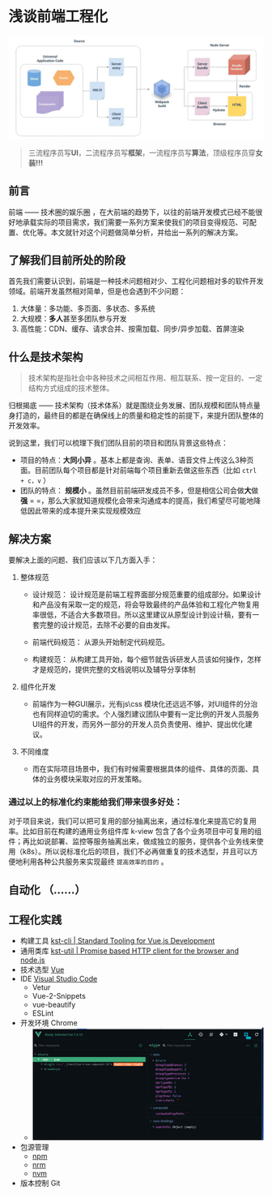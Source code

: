 # 浅谈前端工程化

![front_end.png](./images/front_end.png)

> 三流程序员写**UI**，二流程序员写**框架**，一流程序员写**算法**，顶级程序员穿**女装!!!** 

## 前言

 前端 —— 技术圈的娱乐圈 ，在大前端的趋势下，以往的前端开发模式已经不能很好地承载实际的项目需求，我们需要一系列方案来使我们的项目变得规范、可配置、优化等。本文就针对这个问题做简单分析，并给出一系列的解决方案。

## 了解我们目前所处的阶段

首先我们需要认识到，前端是一种技术问题相对少、工程化问题相对多的软件开发领域。前端开发虽然相对简单，但是也会遇到不少问题：

1. 大体量：多功能、多页面、多状态、多系统
2. 大规模：**多人**甚至多团队参与开发
3. 高性能：CDN、缓存、请求合并、按需加载、同步/异步加载、首屏渲染

## 什么是技术架构

> 技术架构是指社会中各种技术之间相互作用、相互联系、按一定目的、一定结构方式组成的技术整体。

归根揭底 —— 技术架构（技术体系）就是围绕业务发展、团队规模和团队特点量身打造的，最终目的都是在确保线上的质量和稳定性的前提下，来提升团队整体的开发效率。

说到这里，我们可以梳理下我们团队目前的项目和团队背景这些特点：

* 项目的特点：**大同小异** 。基本上都是查询、表单、语音文件上传这么3种页面。目前团队每个项目都是针对前端每个项目重新去做这些东西（比如 `ctrl + c，v` ）   
* 团队的特点： **规模小** 。虽然目前前端研发成员不多，但是相信公司会做**大**做**强** = =，那么大家就知道规模化会带来沟通成本的提高，我们希望尽可能地降低因此带来的成本提升来实现规模效应

## 解决方案

要解决上面的问题、我们应该以下几方面入手：

1. 整体规范
    - 设计规范： 设计规范是前端工程界面部分规范重要的组成部分。如果设计和产品没有采取一定的规范，将会导致最终的产品体验和工程化产物复用率很低，不适合大多数项目。所以这里建议从原型设计到设计稿，要有一套完整的设计规范，去除不必要的自由发挥。

    - 前端代码规范： 从源头开始制定代码规范。

    - 构建规范： 从构建工具开始，每个细节就告诉研发人员该如何操作，怎样才是规范的，提供完整的文档说明以及辅导分享体制

2. 组件化开发

    - 前端作为一种GUI展示，光有js\css 模块化还远远不够，对UI组件的分治也有同样迫切的需求。个人强烈建议团队中要有一定比例的开发人员服务UI组件的开发，而另外一部分的开发人员负责使用、维护、提出优化建议。

3. 不同维度

    - 而在实际项目场景中，我们有时候需要根据具体的组件、具体的页面、具体的业务模块采取对应的开发策略。    

### 通过以上的标准化约束能给我们带来很多好处：

对于项目来说，我们可以把可复用的部分抽离出来，通过标准化来提高它的复用率。比如目前在构建的通用业务组件库 k-view  包含了各个业务项目中可复用的组件；再比如说部署、监控等服务抽离出来，做成独立的服务，提供各个业务线来使用（k8s）。所以说标准化后的项目，我们不必再做重复的技术选型，并且可以方便地利用各种公共服务来实现最终 `提高效率的目的` 。

## 自动化 （......）

## 工程化实践 

* 构建工具 [kst-cli | Standard Tooling for Vue.js Development ](https://www.npmjs.com/package/kst-cli)
* 通用类库 [kst-util | Promise based HTTP client for the browser and node.js](https://www.npmjs.com/package/kst-util)
* 技术选型 [Vue](https://cn.vuejs.org/index.html)
* IDE [Visual Studio Code](https://code.visualstudio.com/)    
    - Vetur
    - Vue-2-Snippets
    - vue-beautify
    - ESLint
* 开发环境 Chrome 
    - ![vue-devtool.png](./images/vue-devtool.png)
* 包源管理
    - [npm](https://www.npmjs.com/)    
    - [nrm](https://www.npmjs.com/package/nrm)    
    - [nvm](https://www.npmjs.com/package/nvm)    
* 版本控制 Git
